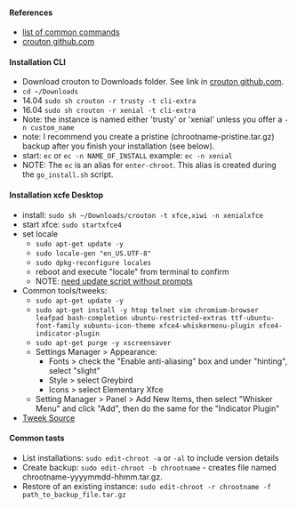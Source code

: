 #### References
* [list of common commands](https://github.com/dnschneid/crouton/wiki/Crouton-Command-Cheat-Sheet)
* [crouton github.com](https://github.com/dnschneid/crouton)

#### Installation CLI
* Download crouton to Downloads folder. See link in [crouton github.com](https://github.com/dnschneid/crouton#usage).
* `cd ~/Downloads`
* 14.04 `sudo sh crouton -r trusty -t cli-extra`
* 16.04 `sudo sh crouton -r xenial -t cli-extra`
* Note: the instance is named either 'trusty' or 'xenial' unless you offer a `-n custom_name`
* note: I recommend you create a pristine (chrootname-pristine.tar.gz) backup after you finish your installation (see below).
* start: `ec` or `ec -n NAME_OF_INSTALL` example: `ec -n xenial`
* NOTE: The `ec` is an alias for `enter-chroot`. This alias is created during the `go_install.sh` script.

#### Installation xcfe Desktop
* install: `sudo sh ~/Downloads/crouton -t xfce,xiwi -n xenialxfce`
* start xfce: `sudo startxfce4`
* set locale
  * `sudo apt-get update -y`
  * `sudo locale-gen "en_US.UTF-8"`
  * `sudo dpkg-reconfigure locales`
  * reboot and execute "locale" from terminal to confirm
  * NOTE: [need update script without prompts](http://serverfault.com/questions/362903/how-do-you-set-a-locale-non-interactively-on-debian-ubuntu)
* Common tools/tweeks:
  * `sudo apt-get update -y`
  * `sudo apt-get install -y htop telnet vim chromium-browser leafpad bash-completion ubuntu-restricted-extras ttf-ubuntu-font-family xubuntu-icon-theme xfce4-whiskermenu-plugin xfce4-indicator-plugin`
  * `sudo apt-get purge -y xscreensaver`
  * Settings Manager > Appearance: 
    * Fonts > check the "Enable anti-aliasing" box and under "hinting", select "slight"
    * Style > select Greybird
    * Icons > select Elementary Xfce
  * Setting Manager > Panel > Add New Items, then select "Whisker Menu" and click "Add", then do the same for the "Indicator Plugin"
* [Tweek Source](http://www.webupd8.org/2013/12/things-to-do-after-installing-ubuntu-on.html)

#### Common tasts
* List installations: `sudo edit-chroot -a` or `-al` to include version details
* Create backup: `sudo edit-chroot -b chrootname` - creates file named chrootname-yyyymmdd-hhmm.tar.gz.
* Restore of an existing instance: `sudo edit-chroot -r chrootname -f path_to_backup_file.tar.gz`
